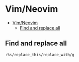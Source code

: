 # Vim/Neovim
<!--ts-->
* [Vim/Neovim](vim.md#vimneovim)
   * [Find and replace all](vim.md#find-and-replace-all)

<!-- Added by: runner, at: Thu Oct  7 10:04:00 UTC 2021 -->

<!--te-->

## Find and replace all
```vim
:%s/replace_this/replace_with/g
```
